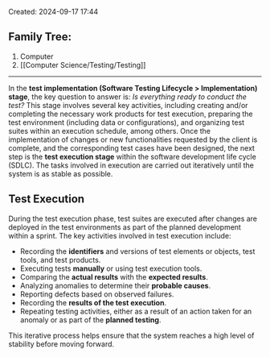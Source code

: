 Created: 2024-09-17 17:44
## Family Tree:
1. Computer
2. [[Computer Science/Testing/Testing]]
-- -
In the **test implementation (Software Testing Lifecycle > Implementation) stage**, the key question to answer is: _Is everything ready to conduct the test?_ This stage involves several key activities, including creating and/or completing the necessary work products for test execution, preparing the test environment (including data or configurations), and organizing test suites within an execution schedule, among others.
Once the implementation of changes or new functionalities requested by the client is complete, and the corresponding test cases have been designed, the next step is the **test execution stage** within the software development life cycle (SDLC). The tasks involved in execution are carried out iteratively until the system is as stable as possible.
## Test Execution
During the test execution phase, test suites are executed after changes are deployed in the test environments as part of the planned development within a sprint. The key activities involved in test execution include:

- Recording the **identifiers** and versions of test elements or objects, test tools, and test products.
- Executing tests **manually** or using test execution tools.
- Comparing the **actual results** with the **expected results**.
- Analyzing anomalies to determine their **probable causes**.
- Reporting defects based on observed failures.
- Recording the **results of the test execution**.
- Repeating testing activities, either as a result of an action taken for an anomaly or as part of the **planned testing**.

This iterative process helps ensure that the system reaches a high level of stability before moving forward.